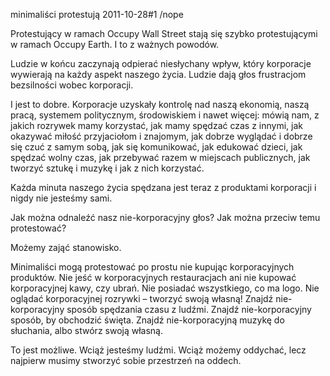 minimaliści protestują
2011-10-28#1
/nope

Protestujący w ramach Occupy Wall Street stają się szybko protestującymi w ramach Occupy Earth. I to z ważnych powodów.

Ludzie w końcu zaczynają odpierać niesłychany wpływ, który korporacje wywierają na każdy aspekt naszego życia. Ludzie dają głos frustracjom bezsilności wobec korporacji.

I jest to dobre. Korporacje uzyskały kontrolę nad naszą ekonomią, naszą pracą, systemem politycznym, środowiskiem i nawet więcej: mówią nam, z jakich rozrywek mamy korzystać, jak mamy spędzać czas z innymi, jak okazywać miłość przyjaciołom i znajomym, jak dobrze wyglądać i dobrze się czuć z samym sobą, jak się komunikować, jak edukować dzieci, jak spędzać wolny czas, jak przebywać razem w miejscach publicznych, jak tworzyć sztukę i muzykę i jak z nich korzystać.

Każda minuta naszego życia spędzana jest teraz z produktami korporacji i nigdy nie jesteśmy sami.

Jak można odnaleźć nasz nie-korporacyjny głos? Jak można przeciw temu protestować?

Możemy zająć stanowisko.

Minimaliści mogą protestować po prostu nie kupując korporacyjnych produktów. Nie jeść w korporacyjnych restauracjach ani nie kupować korporacyjnej kawy, czy ubrań. Nie posiadać wszystkiego, co ma logo. Nie oglądać korporacyjnej rozrywki &#8211; tworzyć swoją własną! Znajdź nie-korporacyjny sposób spędzania czasu z ludźmi. Znajdź nie-korporacyjny sposób, by obchodzić święta. Znajdź nie-korporacyjną muzykę do słuchania, albo stwórz swoją własną.

To jest możliwe. Wciąż jesteśmy ludźmi. Wciąż możemy oddychać, lecz najpierw musimy stworzyć sobie przestrzeń na oddech.
